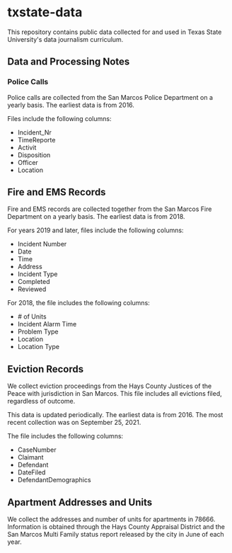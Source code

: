 # txstate-data

This repository contains public data collected for and used in Texas State University's data journalism curriculum.

## Data and Processing Notes

### Police Calls

Police calls are collected from the San Marcos Police Department on a yearly basis. The earliest data is from 2016.

Files include the following columns:

- Incident_Nr
- TimeReporte
- Activit
- Disposition
- Officer
- Location

## Fire and EMS Records

Fire and EMS records are collected together from the San Marcos Fire Department on a yearly basis. The earliest data is from 2018.

For years 2019 and later, files include the following columns:

- Incident Number
- Date
- Time
- Address
- Incident Type
- Completed
- Reviewed

For 2018, the file includes the following columns:

- \# of Units
- Incident Alarm Time
- Problem Type
- Location
- Location Type


## Eviction Records

We collect eviction proceedings from the Hays County Justices of the Peace with jurisdiction in San Marcos. This file includes all evictions filed, regardless of outcome.

This data is updated periodically. The earliest data is from 2016. The most recent collection was on September 25, 2021.

The file includes the following columns:

- CaseNumber
- Claimant
- Defendant
- DateFiled
- DefendantDemographics

## Apartment Addresses and Units

We collect the addresses and number of units for apartments in 78666. Information is obtained through the Hays County Appraisal District and the San Marcos Multi Family status report released by the city in June of each year.
